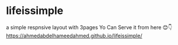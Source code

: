 # lifeissimple
a simple respnsive layout with 3pages 
Yo Can Serve it from here 😊👇 https://ahmedabdelhameedahmed.github.io/lifeissimple/

